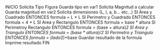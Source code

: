 INICIO
Solicita Tipo Figura
Guarda tipo en var1
Solicita Magnitud a calcular
Guarda magnitud en var2
Solicita dimensiones (L, l, a, b… etc…)
SI Área y Cuadrado ENTONCES formula = L * L 
SI Perimetro y Cuadrado ENTONCES formula = 4 * L
SI Area y Rectangulo ENTONCES formula = base * altura
SI Perimetroy Rectangulo ENTONCES formula = (base + altura)*2
SI Area y Triangulo ENTONCES formula = (base * altura)/2
SI Perimetro y Triangulo ENTONCES formula = (lado*2)+base
Guardar resultado de la formula
Imprime resultado
FIN